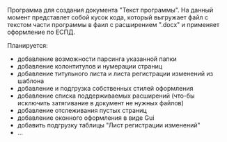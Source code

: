 Программа для создания документа "Текст программы".
На данный момент представлет собой кусок кода, который выгружает файл с текстом 
части программы в фаил с расширением ".docx" и применяет оформление по ЕСПД.

Планируется:
- добавление возможности парсинга указанной папки
- добавление колонтитулов и нумерации страниц
- добавление титульного листа и листа регистрации изменений из шаблона
- добавление и подгрузка собственных стилей оформления
- добавление списка поддерживаемых расширений 
    (что-бы исключить затягивание в документ не нужных файлов)
- добавление отслеживания пустых страниц
- добавление оконного оформления в виде Gui
- добавить подгрузку таблицы "Лист регистрации изменений"
- ...
